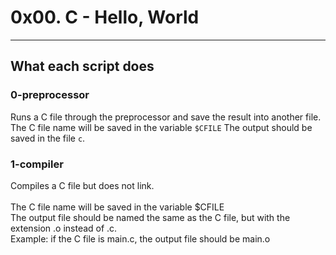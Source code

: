 # 0x00. C - Hello, World
---
## What each script does
### 0-preprocessor
Runs a C file through the preprocessor and save the result into another file.
\
The C file name will be saved in the variable `$CFILE`
The output should be saved in the file `c`.
### 1-compiler
Compiles a C file but does not link.
\
\
The C file name will be saved in the variable $CFILE
\
The output file should be named the same as the C file, but with the extension .o instead of .c.
\
Example: if the C file is main.c, the output file should be main.o
